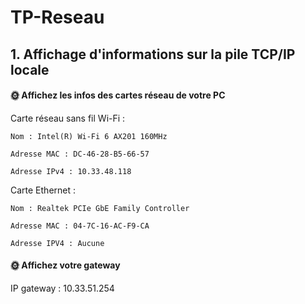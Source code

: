 # TP-Reseau

## 1. Affichage d'informations sur la pile TCP/IP locale

#### 🌞 Affichez les infos des cartes réseau de votre PC

Carte réseau sans fil Wi-Fi :

    Nom : Intel(R) Wi-Fi 6 AX201 160MHz

    Adresse MAC : DC-46-28-B5-66-57

    Adresse IPv4 : 10.33.48.118

Carte Ethernet : 

    Nom : Realtek PCIe GbE Family Controller

    Adresse MAC : 04-7C-16-AC-F9-CA
    
    Adresse IPV4 : Aucune

#### 🌞 Affichez votre gateway

IP gateway : 10.33.51.254